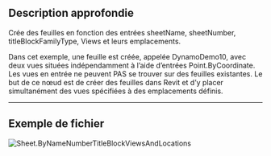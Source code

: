## Description approfondie
Crée des feuilles en fonction des entrées sheetName, sheetNumber, titleBlockFamilyType, Views et leurs emplacements.

Dans cet exemple, une feuille est créée, appelée DynamoDemo10, avec deux vues situées indépendamment à l’aide d’entrées Point.ByCoordinate.  Les vues en entrée ne peuvent PAS se trouver sur des feuilles existantes.  Le but de ce nœud est de créer des feuilles dans Revit et d’y placer simultanément des vues spécifiées à des emplacements définis.

___
## Exemple de fichier

![Sheet.ByNameNumberTitleBlockViewsAndLocations](./Revit.Elements.Views.Sheet.ByNameNumberTitleBlockViewsAndLocations_img.jpg)
